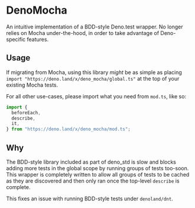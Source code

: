 # DenoMocha

An intuitive implementation of a BDD-style Deno.test wrapper. No longer relies
on Mocha under-the-hood, in order to take advantage of Deno-specific features.

## Usage

If migrating from Mocha, using this library _might_ be as simple as placing
`import "https://deno.land/x/deno_mocha/global.ts"` at the top of your existing
Mocha tests.

For all other use-cases, please import what you need from `mod.ts`, like so:

```TypeScript
import {
  beforeEach,
  describe,
  it,
} from "https://deno.land/x/deno_mocha/mod.ts";
```

## Why

The BDD-style library included as part of deno_std is slow and blocks adding
more tests in the global scope by running groups of tests too-soon. This wrapper
is completely written to allow all groups of tests to be cached as they are
discovered and then only ran once the top-level `describe` is complete.

This fixes an issue with running BDD-style tests under `denoland/dnt`.
